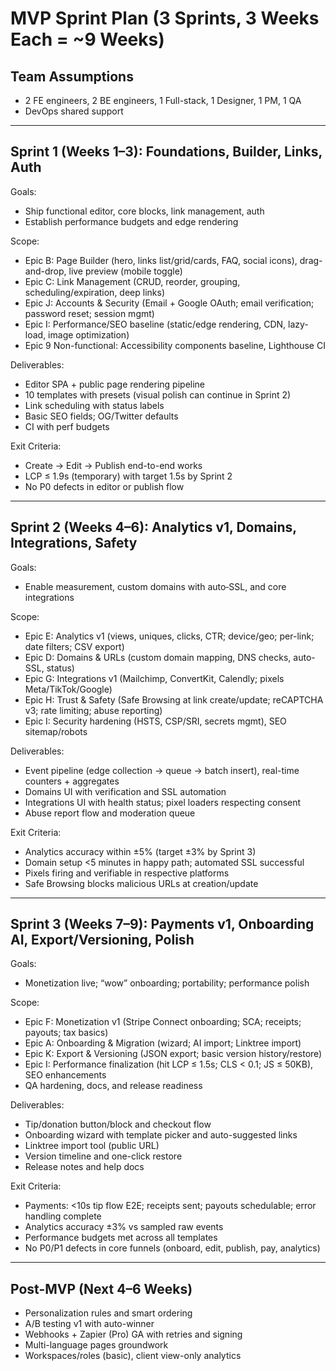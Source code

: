 # MVP Sprint Plan (3 Sprints, 3 Weeks Each = ~9 Weeks)

## Team Assumptions

- 2 FE engineers, 2 BE engineers, 1 Full-stack, 1 Designer, 1 PM, 1 QA
- DevOps shared support

---

## Sprint 1 (Weeks 1–3): Foundations, Builder, Links, Auth

Goals:

- Ship functional editor, core blocks, link management, auth
- Establish performance budgets and edge rendering

Scope:

- Epic B: Page Builder (hero, links list/grid/cards, FAQ, social icons), drag-and-drop, live preview (mobile toggle)
- Epic C: Link Management (CRUD, reorder, grouping, scheduling/expiration, deep links)
- Epic J: Accounts & Security (Email + Google OAuth; email verification; password reset; session mgmt)
- Epic I: Performance/SEO baseline (static/edge rendering, CDN, lazy-load, image optimization)
- Epic 9 Non-functional: Accessibility components baseline, Lighthouse CI

Deliverables:

- Editor SPA + public page rendering pipeline
- 10 templates with presets (visual polish can continue in Sprint 2)
- Link scheduling with status labels
- Basic SEO fields; OG/Twitter defaults
- CI with perf budgets

Exit Criteria:

- Create → Edit → Publish end-to-end works
- LCP ≤ 1.9s (temporary) with target 1.5s by Sprint 2
- No P0 defects in editor or publish flow

---

## Sprint 2 (Weeks 4–6): Analytics v1, Domains, Integrations, Safety

Goals:

- Enable measurement, custom domains with auto‑SSL, and core integrations

Scope:

- Epic E: Analytics v1 (views, uniques, clicks, CTR; device/geo; per-link; date filters; CSV export)
- Epic D: Domains & URLs (custom domain mapping, DNS checks, auto-SSL, status)
- Epic G: Integrations v1 (Mailchimp, ConvertKit, Calendly; pixels Meta/TikTok/Google)
- Epic H: Trust & Safety (Safe Browsing at link create/update; reCAPTCHA v3; rate limiting; abuse reporting)
- Epic I: Security hardening (HSTS, CSP/SRI, secrets mgmt), SEO sitemap/robots

Deliverables:

- Event pipeline (edge collection → queue → batch insert), real-time counters + aggregates
- Domains UI with verification and SSL automation
- Integrations UI with health status; pixel loaders respecting consent
- Abuse report flow and moderation queue

Exit Criteria:

- Analytics accuracy within ±5% (target ±3% by Sprint 3)
- Domain setup <5 minutes in happy path; automated SSL successful
- Pixels firing and verifiable in respective platforms
- Safe Browsing blocks malicious URLs at creation/update

---

## Sprint 3 (Weeks 7–9): Payments v1, Onboarding AI, Export/Versioning, Polish

Goals:

- Monetization live; “wow” onboarding; portability; performance polish

Scope:

- Epic F: Monetization v1 (Stripe Connect onboarding; SCA; receipts; payouts; tax basics)
- Epic A: Onboarding & Migration (wizard; AI import; Linktree import)
- Epic K: Export & Versioning (JSON export; basic version history/restore)
- Epic I: Performance finalization (hit LCP ≤ 1.5s; CLS < 0.1; JS ≤ 50KB), SEO enhancements
- QA hardening, docs, and release readiness

Deliverables:

- Tip/donation button/block and checkout flow
- Onboarding wizard with template picker and auto-suggested links
- Linktree import tool (public URL)
- Version timeline and one-click restore
- Release notes and help docs

Exit Criteria:

- Payments: <10s tip flow E2E; receipts sent; payouts schedulable; error handling complete
- Analytics accuracy ±3% vs sampled raw events
- Performance budgets met across all templates
- No P0/P1 defects in core funnels (onboard, edit, publish, pay, analytics)

---

## Post-MVP (Next 4–6 Weeks)

- Personalization rules and smart ordering
- A/B testing v1 with auto-winner
- Webhooks + Zapier (Pro) GA with retries and signing
- Multi-language pages groundwork
- Workspaces/roles (basic), client view-only analytics